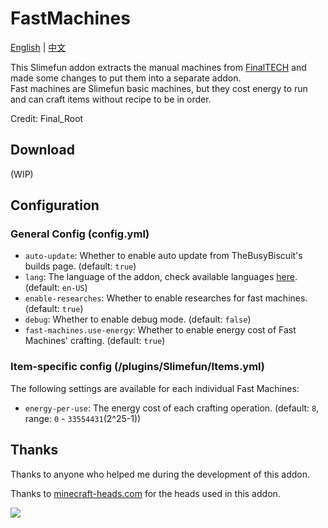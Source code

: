 # FastMachines

[English](README.md) | [中文](README.zh_CN.md)

This Slimefun addon extracts the manual machines from [FinalTECH](https://github.com/ecro-fun/FinalTECH) and made some changes to put them into a separate addon.  
Fast machines are Slimefun basic machines, but they cost energy to run and can craft items without recipe to be in order.

Credit: Final_Root

## Download

(WIP)

## Configuration

### General Config (config.yml)

- `auto-update`: Whether to enable auto update from TheBusyBiscuit's builds page. (default: `true`)
- `lang`: The language of the addon, check available languages [here](LOCALES.md). (default: `en-US`)
- `enable-researches`: Whether to enable researches for fast machines. (default: `true`)
- `debug`: Whether to enable debug mode. (default: `false`)
- `fast-machines.use-energy`: Whether to enable energy cost of Fast Machines' crafting. (default: `true`)

### Item-specific config (/plugins/Slimefun/Items.yml)

The following settings are available for each individual Fast Machines:

- `energy-per-use`: The energy cost of each crafting operation. (default: `8`, range: `0` - `33554431`(2^25-1))

## Thanks

Thanks to anyone who helped me during the development of this addon.

Thanks to [minecraft-heads.com](https://minecraft-heads.com/) for the heads used in this addon.

[![](https://minecraft-heads.com/images/banners/minecraft-heads_fullbanner_468x60.png)](https://minecraft-heads.com/) 

